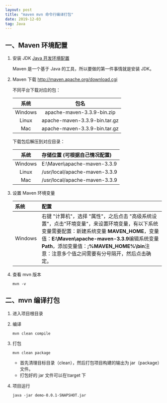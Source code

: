 ```yaml
---
layout: post
title: "maven mvn 命令行编译打包"
date: 2019-12-03
tag: Java
---
```


## 一、Maven 环境配置

1. 安装 JDK [Java 开发环境配置](https://www.runoob.com/java/java-environment-setup.html)

	Maven 是一个基于 Java 的工具，所以要做的第一件事情就是安装 JDK。

2. Maven 下载 http://maven.apache.org/download.cgi

	不同平台下载对应的包：

	|  系统   |             包名              |
	| :-----: | :---------------------------: |
	| Windows |  apache-maven-3.3.9-bin.zip   |
	|  Linux  | apache-maven-3.3.9-bin.tar.gz |
	|   Mac   | apache-maven-3.3.9-bin.tar.gz |

	下载包后解压到对应目录：

	|  系统   | 存储位置 (可根据自己情况配置) |
	| :-----: | :---------------------------- |
	| Windows | E:\Maven\apache-maven-3.3.9   |
	|  Linux  | /usr/local/apache-maven-3.3.9 |
	|   Mac   | /usr/local/apache-maven-3.3.9 |

3. 设置 Maven 环境变量

	| 系统    | 配置                                                         |
	| :------ | :----------------------------------------------------------- |
	| Windows | 右键 "计算机"，选择 "属性"，之后点击 "高级系统设置"，点击"环境变量"，来设置环境变量，有以下系统变量需要配置：新建系统变量 **MAVEN_HOME**，变量值：**E:\Maven\apache-maven-3.3.9**编辑系统变量 **Path**，添加变量值：**;%MAVEN_HOME%\bin**注意：注意多个值之间需要有分号隔开，然后点击确定。 |

4. 查看 mvn 版本

	```
	mvn -v
	```



## 二、mvn 编译打包

1. 进入项目根目录

2. 编译

	```
	mvn clean compile
	```

3. 打包

	```
	mvn clean package
	```

	* 首先清理目标目录（clean），然后打包项目构建的输出为 jar（package）文件。
	* 打包好的 jar 文件可以在\target 下

4. 项目运行

	```
	java -jar demo-0.0.1-SNAPSHOT.jar
	```
